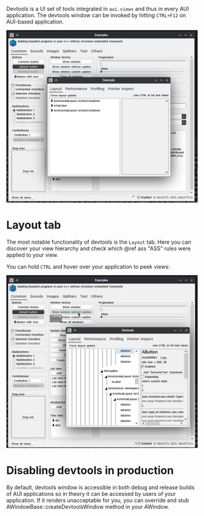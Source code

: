 Devtools is a UI set of tools integrated in `aui.views` and thus in every AUI application. The devtools window can be
invoked by hitting `CTRL+F12` on AUI-based application.

![Devtools window](https://github.com/aui-framework/aui/blob/develop/docs/imgs/Screenshot_20241212_064123.png?raw=true)

# Layout tab

The most notable functionality of devtools is the `Layout` tab. Here you can discover your view hierarchy and check
which @ref ass "ASS" rules were applied to your view.

You can hold `CTRL` and hover over your application to peek views:

![Layout peeking](https://github.com/aui-framework/aui/blob/develop/docs/imgs/Screenshot_20241212_064400.png?raw=true)


# Disabling devtools in production

By default, devtools window is accessible in both debug and release builds of AUI applications so in theory it can be
accessed by users of your application. If it renders unacceptable for you, you can override and stub
AWindowBase::createDevtoolsWindow method in your AWindow.
